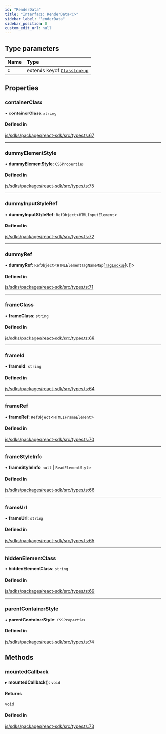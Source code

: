 ```yaml
---
id: "RenderData"
title: "Interface: RenderData<C>"
sidebar_label: "RenderData"
sidebar_position: 0
custom_edit_url: null
---
```


## Type parameters

| Name | Type |
| :------ | :------ |
| `C` | extends keyof [`ClassLookup`](ClassLookup.md) |

## Properties

### containerClass

• **containerClass**: `string`

#### Defined in

[js/sdks/packages/react-sdk/src/types.ts:67](https://github.com/refinery-labs/lunasec-monorepo/blob/415fd94/js/sdks/packages/react-sdk/src/types.ts#L67)

___

### dummyElementStyle

• **dummyElementStyle**: `CSSProperties`

#### Defined in

[js/sdks/packages/react-sdk/src/types.ts:75](https://github.com/refinery-labs/lunasec-monorepo/blob/415fd94/js/sdks/packages/react-sdk/src/types.ts#L75)

___

### dummyInputStyleRef

• **dummyInputStyleRef**: `RefObject`<`HTMLInputElement`\>

#### Defined in

[js/sdks/packages/react-sdk/src/types.ts:72](https://github.com/refinery-labs/lunasec-monorepo/blob/415fd94/js/sdks/packages/react-sdk/src/types.ts#L72)

___

### dummyRef

• **dummyRef**: `RefObject`<`HTMLElementTagNameMap`[[`TagLookup`](TagLookup.md)[`C`]]\>

#### Defined in

[js/sdks/packages/react-sdk/src/types.ts:71](https://github.com/refinery-labs/lunasec-monorepo/blob/415fd94/js/sdks/packages/react-sdk/src/types.ts#L71)

___

### frameClass

• **frameClass**: `string`

#### Defined in

[js/sdks/packages/react-sdk/src/types.ts:68](https://github.com/refinery-labs/lunasec-monorepo/blob/415fd94/js/sdks/packages/react-sdk/src/types.ts#L68)

___

### frameId

• **frameId**: `string`

#### Defined in

[js/sdks/packages/react-sdk/src/types.ts:64](https://github.com/refinery-labs/lunasec-monorepo/blob/415fd94/js/sdks/packages/react-sdk/src/types.ts#L64)

___

### frameRef

• **frameRef**: `RefObject`<`HTMLIFrameElement`\>

#### Defined in

[js/sdks/packages/react-sdk/src/types.ts:70](https://github.com/refinery-labs/lunasec-monorepo/blob/415fd94/js/sdks/packages/react-sdk/src/types.ts#L70)

___

### frameStyleInfo

• **frameStyleInfo**: ``null`` \| `ReadElementStyle`

#### Defined in

[js/sdks/packages/react-sdk/src/types.ts:66](https://github.com/refinery-labs/lunasec-monorepo/blob/415fd94/js/sdks/packages/react-sdk/src/types.ts#L66)

___

### frameUrl

• **frameUrl**: `string`

#### Defined in

[js/sdks/packages/react-sdk/src/types.ts:65](https://github.com/refinery-labs/lunasec-monorepo/blob/415fd94/js/sdks/packages/react-sdk/src/types.ts#L65)

___

### hiddenElementClass

• **hiddenElementClass**: `string`

#### Defined in

[js/sdks/packages/react-sdk/src/types.ts:69](https://github.com/refinery-labs/lunasec-monorepo/blob/415fd94/js/sdks/packages/react-sdk/src/types.ts#L69)

___

### parentContainerStyle

• **parentContainerStyle**: `CSSProperties`

#### Defined in

[js/sdks/packages/react-sdk/src/types.ts:74](https://github.com/refinery-labs/lunasec-monorepo/blob/415fd94/js/sdks/packages/react-sdk/src/types.ts#L74)

## Methods

### mountedCallback

▸ **mountedCallback**(): `void`

#### Returns

`void`

#### Defined in

[js/sdks/packages/react-sdk/src/types.ts:73](https://github.com/refinery-labs/lunasec-monorepo/blob/415fd94/js/sdks/packages/react-sdk/src/types.ts#L73)
